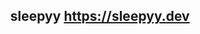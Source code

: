 
<h2 align="center">sleepyy <a href="my website:)">https://sleepyy.dev</a></h2>

<!--
<p align="center">
I AM NOT TO BLAME FOR YOUR ACTIONS DONT SAY I DIDNT WARN YOU
</p>
-->
